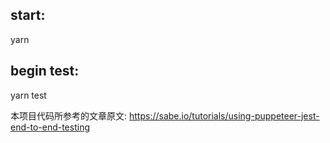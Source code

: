 ## start:

yarn

## begin test:
yarn test

本项目代码所参考的文章原文:   https://sabe.io/tutorials/using-puppeteer-jest-end-to-end-testing
